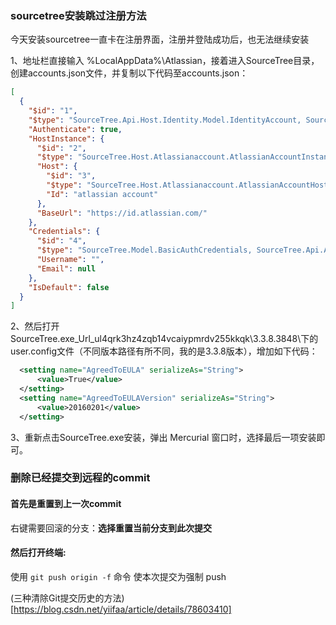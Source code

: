 <!--
 * @Description:
 * @Author: 焦国峰
 * @Github: https://github.com/clement-jiao
 * @Date: 2020-06-05 00:24:59
 * @LastEditors: clement-jiao
 * @LastEditTime: 2021-06-20 01:04:11
-->

### sourcetree安装跳过注册方法

今天安装sourcetree一直卡在注册界面，注册并登陆成功后，也无法继续安装

1、地址栏直接输入 %LocalAppData%\Atlassian，接着进入SourceTree目录，创建accounts.json文件，并复制以下代码至accounts.json：
```json
[
  {
    "$id": "1",
    "$type": "SourceTree.Api.Host.Identity.Model.IdentityAccount, SourceTree.Api.Host.Identity",
    "Authenticate": true,
    "HostInstance": {
      "$id": "2",
      "$type": "SourceTree.Host.Atlassianaccount.AtlassianAccountInstance, SourceTree.Host.AtlassianAccount",
      "Host": {
        "$id": "3",
        "$type": "SourceTree.Host.Atlassianaccount.AtlassianAccountHost, SourceTree.Host.AtlassianAccount",
        "Id": "atlassian account"
      },
      "BaseUrl": "https://id.atlassian.com/"
    },
    "Credentials": {
      "$id": "4",
      "$type": "SourceTree.Model.BasicAuthCredentials, SourceTree.Api.Account",
      "Username": "",
      "Email": null
    },
    "IsDefault": false
  }
]
```
2、然后打开SourceTree.exe_Url_ul4qrk3hz4zqb14vcaiypmrdv255kkqk\3.3.8.3848\下的user.config文件（不同版本路径有所不同，我的是3.3.8版本），增加如下代码：
```xml
  <setting name="AgreedToEULA" serializeAs="String">
      <value>True</value>
  </setting>
  <setting name="AgreedToEULAVersion" serializeAs="String">
      <value>20160201</value>
  </setting>
```

3、重新点击SourceTree.exe安装，弹出 Mercurial 窗口时，选择最后一项安装即可。


### 删除已经提交到远程的commit
#### 首先是重置到上一次commit
右键需要回滚的分支：**选择重置当前分支到此次提交**
#### 然后打开终端:
使用 `git push origin -f` 命令 使本次提交为强制 push


(三种清除Git提交历史的方法)[https://blog.csdn.net/yiifaa/article/details/78603410]
